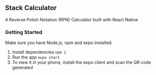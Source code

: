 ## Stack Calculator

A Reverse Polish Notation (RPN) Calculator built with React Native

### Getting Started

Make sure you have Node.js, npm and expo installed.

1. Install dependencies
   `npm i`
2. Run the app
   `expo start`
3. To view it in your phone, install the expo client and scan the QR code generated
